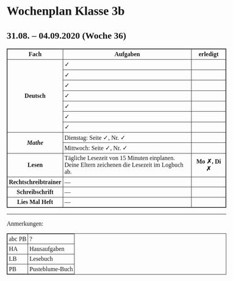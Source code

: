 <!doctype html>
<html lang="de">
<head>
  <meta charset="utf-8">
  <title>Wochenplan 36 Klasse 3b</title>
  <meta name="author" content="Dirk">
  <meta  name="description" content="Learning content table structure for a week">
  
  <style>
body {font:100% "Times New Roman"}
table {
  ; border:1px solid #333
  ; border-collapse:collapse
  ; border-spacing:0}
table th,table td {
  ; border:1px solid #333
  ; padding:.5ex
  ; margin: 0
  }
  </style>
</head>

<h1>Wochenplan Klasse 3b</h1>
<h2>31.08. – 04.09.2020 (Woche 36)</h2>

<table>
  <tr>
    <th>Fach
    <th>Aufgaben
    <th>erledigt
  <tr>
    <th rowspan="7">Deutsch
    <td>✓
    <th>
  <tr>
    <td>✓
    <th>
  <tr>
    <td>✓
    <th>
  <tr>
    <td>✓
    <th>
  <tr>
    <td>✓
    <th>
  <tr>
    <td>✓
    <th>
  <tr>
    <td>✓
    <th>
  <tr>
    <th rowspan="2"><i>Mathe</i>
    <td>Dienstag: Seite ✓, Nr. ✓
    <th>
  <tr>
    <td>Mittwoch: Seite ✓, Nr. ✓
    <th>
  <tr>
    <th>Lesen
    <td>Tägliche Lesezeit von 15 Minuten einplanen.
      <br>Deine Eltern zeichenen die Lesezeit im Logbuch ab.
    <th>Mo ✗, Di ✗
  <tr>
    <th>Rechtschreibtrainer
    <td>—
    <th>
  <tr>
    <th>Schreibschrift
    <td>—
    <th>
  <tr>
    <th>Lies Mal Heft
    <td>—
    <th>
</table>


<hr>
<p>Anmerkungen:</p>

<table>
  <tr>
    <td>abc PB
    <td>?
  <tr>
    <td>HA
    <td>Hausaufgaben
  <tr>
    <td>LB
    <td>Lesebuch
  <tr>
    <td>PB
    <td>Pusteblume-Buch
</table>
